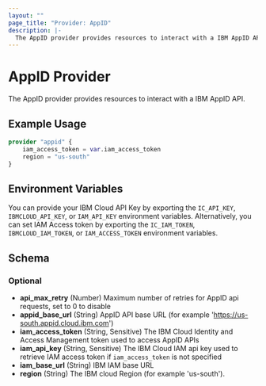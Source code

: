 ```yaml
---
layout: ""
page_title: "Provider: AppID"
description: |-
  The AppID provider provides resources to interact with a IBM AppID API.
---
```


# AppID Provider

The AppID provider provides resources to interact with a IBM AppID API.

## Example Usage

```terraform
provider "appid" {  
    iam_access_token = var.iam_access_token
    region = "us-south"
}
```

## Environment Variables

You can provide your IBM Cloud API Key by exporting the `IC_API_KEY`, `IBMCLOUD_API_KEY`, or `IAM_API_KEY` environment variables.
Alternatively, you can set IAM Access token by exporting the `IC_IAM_TOKEN`, `IBMCLOUD_IAM_TOKEN`, or `IAM_ACCESS_TOKEN` environment variables.


<!-- schema generated by tfplugindocs -->
## Schema

### Optional

- **api_max_retry** (Number) Maximum number of retries for AppID api requests, set to 0 to disable
- **appid_base_url** (String) AppID API base URL (for example 'https://us-south.appid.cloud.ibm.com')
- **iam_access_token** (String, Sensitive) The IBM Cloud Identity and Access Management token used to access AppID APIs
- **iam_api_key** (String, Sensitive) The IBM Cloud IAM api key used to retrieve IAM access token if `iam_access_token` is not specified
- **iam_base_url** (String) IBM IAM base URL
- **region** (String) The IBM cloud Region (for example 'us-south').
